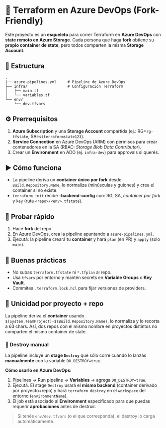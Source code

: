 # 🚀 Terraform en Azure DevOps (Fork-Friendly)

Este proyecto es un **esqueleto** para correr Terraform en **Azure DevOps** con **state remoto en Azure Storage**.
Cada persona que haga **fork** obtiene su **propio container de state**, pero todos comparten la misma **Storage Account**.

## 📂 Estructura
```
.
├── azure-pipelines.yml     # Pipeline de Azure DevOps
├── infra/                  # Configuración Terraform
│   ├── main.tf
│   └── variables.tf
└── env/
    └── dev.tfvars
```

## ⚙️ Prerrequisitos
1. **Azure Subscription** y una **Storage Account** compartida (ej.: RG=`rg-tfstate`, SA=`stterraformstate123`).
2. **Service Connection** en Azure DevOps (ARM) con permisos para crear contenedores en la SA (RBAC: *Storage Blob Data Contributor*).
3. Crear un **Environment** en ADO (ej. `infra-dev`) para approvals si querés.

## ▶️ Cómo funciona
- La pipeline deriva un **container único por fork** desde `Build.Repository.Name`, lo normaliza (minúsculas y guiones) y crea el container si no existe.
- `terraform init` recibe **-backend-config** con: RG, SA, *container por fork* y `key` (ruta `<repo>/<env>.tfstate`).

## 🧪 Probar rápido
1. Hacé **fork** del repo.
2. En Azure DevOps, crea la pipeline apuntando a `azure-pipelines.yml`.
3. Ejecutá: la pipeline creará tu **container** y hará `plan` (en PR) y `apply` (solo `main`).

## 🔐 Buenas prácticas
- No subas `terraform.tfstate` ni `*.tfplan` al repo.
- Usa `tfvars` por entorno y mantén secrets en **Variable Groups** o **Key Vault**.
- Commitea `.terraform.lock.hcl` para fijar versiones de providers.


## 🧩 Unicidad por proyecto + repo
La pipeline deriva el **container** usando `$(System.TeamProject)-$(Build.Repository.Name)`,
lo normaliza y lo recorta a 63 chars. Así, dos repos con el mismo nombre en proyectos distintos
no comparten el mismo container de state.


### 🧹 Destroy manual
La pipeline incluye un **stage `Destroy`** que sólo corre cuando lo lanzás **manualmente** con la variable `DO_DESTROY=true`.

**Cómo usarlo en Azure DevOps:**
1. Pipelines → Run pipeline → **Variables** → agrega `DO_DESTROY=true`.
2. Ejecutá. El stage `Destroy` usará el **mismo backend** (container derivado por proyecto+repo) y hará `terraform destroy` en el `workspace` del entorno (`environmentName`).
3. El job está asociado al **Environment** especificado para que puedas requerir **aprobaciones** antes de destruir.

> Si tenés `env/dev.tfvars` (o el que corresponda), el destroy lo carga automáticamente.
